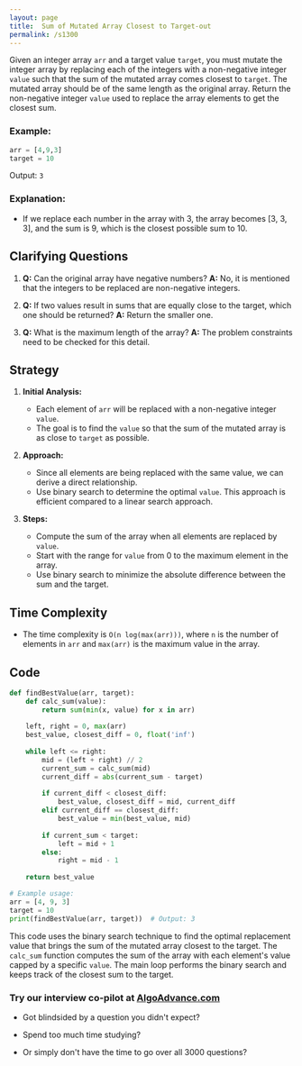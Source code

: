 ```yaml
---
layout: page
title:  Sum of Mutated Array Closest to Target-out
permalink: /s1300
---
```

Given an integer array `arr` and a target value `target`, you must mutate the integer array by replacing each of the integers with a non-negative integer `value` such that the sum of the mutated array comes closest to `target`. The mutated array should be of the same length as the original array. Return the non-negative integer `value` used to replace the array elements to get the closest sum.

### Example:
```python
arr = [4,9,3]
target = 10
```
Output: `3`

### Explanation:
- If we replace each number in the array with 3, the array becomes [3, 3, 3], and the sum is 9, which is the closest possible sum to 10.

## Clarifying Questions
1. **Q:** Can the original array have negative numbers?
   **A:** No, it is mentioned that the integers to be replaced are non-negative integers.
   
2. **Q:** If two values result in sums that are equally close to the target, which one should be returned?
   **A:** Return the smaller one.

3. **Q:** What is the maximum length of the array?
   **A:** The problem constraints need to be checked for this detail.

## Strategy
1. **Initial Analysis:**
   - Each element of `arr` will be replaced with a non-negative integer `value`.
   - The goal is to find the `value` so that the sum of the mutated array is as close to `target` as possible.

2. **Approach:**
   - Since all elements are being replaced with the same value, we can derive a direct relationship.
   - Use binary search to determine the optimal `value`. This approach is efficient compared to a linear search approach.

3. **Steps:**
   - Compute the sum of the array when all elements are replaced by `value`.
   - Start with the range for `value` from 0 to the maximum element in the array.
   - Use binary search to minimize the absolute difference between the sum and the target.

## Time Complexity
- The time complexity is `O(n log(max(arr)))`, where `n` is the number of elements in `arr` and `max(arr)` is the maximum value in the array.

## Code
```python
def findBestValue(arr, target):
    def calc_sum(value):
        return sum(min(x, value) for x in arr)
    
    left, right = 0, max(arr)
    best_value, closest_diff = 0, float('inf')
    
    while left <= right:
        mid = (left + right) // 2
        current_sum = calc_sum(mid)
        current_diff = abs(current_sum - target)
        
        if current_diff < closest_diff:
            best_value, closest_diff = mid, current_diff
        elif current_diff == closest_diff:
            best_value = min(best_value, mid)
        
        if current_sum < target:
            left = mid + 1
        else:
            right = mid - 1
            
    return best_value

# Example usage:
arr = [4, 9, 3]
target = 10
print(findBestValue(arr, target))  # Output: 3
```

This code uses the binary search technique to find the optimal replacement value that brings the sum of the mutated array closest to the target. The `calc_sum` function computes the sum of the array with each element's value capped by a specific `value`. The main loop performs the binary search and keeps track of the closest sum to the target.


### Try our interview co-pilot at [AlgoAdvance.com](https://algoAdvance.com)

- Got blindsided by a question you didn't expect?

- Spend too much time studying?

- Or simply don't have the time to go over all 3000 questions?

